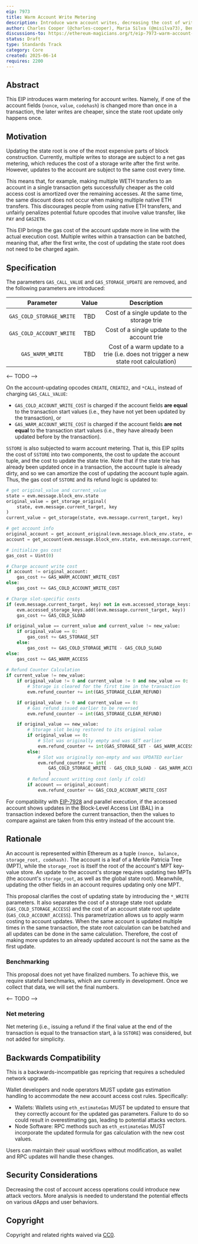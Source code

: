 ```yaml
---
eip: 7973
title: Warm Account Write Metering
description: Introduce warm account writes, decreasing the cost of writing to an account after the first write.
author: Charles Cooper (@charles-cooper), Maria Silva (@misilva73), Ben Adams (@benaadams)
discussions-to: https://ethereum-magicians.org/t/eip-7973-warm-account-write-metering/25907
status: Draft
type: Standards Track
category: Core
created: 2025-06-14
requires: 2200
---
```


## Abstract

This EIP introduces warm metering for account writes. Namely, if one of the account fields (`nonce`, `value`, `codehash`) is changed more than once in a transaction, the later writes are cheaper, since the state root update only happens once.

## Motivation

Updating the state root is one of the most expensive parts of block construction. Currently, multiple writes to storage are subject to a net gas metering, which reduces the cost of a storage write after the first write. However, updates to the account are subject to the same cost every time.

This means that, for example, making multiple WETH transfers to an account in a single transaction gets successfully cheaper as the cold access cost is amortized over the remaining accesses. At the same time, the same discount does not occur when making multiple native ETH transfers. This discourages people from using native ETH transfers, and unfairly penalizes potential future opcodes that involve value transfer, like `PAY` and `GAS2ETH`.

This EIP brings the gas cost of the account update more in line with the actual execution cost. Multiple writes within a transaction can be batched, meaning that, after the first write, the cost of updating the state root does not need to be charged again.

## Specification

The parameters `GAS_CALL_VALUE` and `GAS_STORAGE_UPDATE` are removed, and the following parameters are introduced:

| **Parameter** | **Value** | **Description** |
|:---:|:---:|:---:|
| `GAS_COLD_STORAGE_WRITE` | TBD | Cost of a single update to the storage trie |
| `GAS_COLD_ACCOUNT_WRITE` | TBD | Cost of a single update to the account trie |
| `GAS_WARM_WRITE` | TBD | Cost of a warm update to a trie (i.e. does not trigger a new state root calculation) |

<-- TODO -->

On the account-updating opcodes `CREATE`, `CREATE2`, and `*CALL`, instead of charging `GAS_CALL_VALUE`:

- `GAS_COLD_ACCOUNT_WRITE_COST` is charged if the account fields **are equal** to the transaction start values (i.e., they have not yet been updated by the transaction), or
- `GAS_WARM_ACCOUNT_WRITE_COST` is charged if the account fields **are not equal** to the transaction start values (i.e., they have already been updated before by the transaction).

`SSTORE` is also subjected to warm account metering. That is, this EIP splits the cost of `SSTORE` into two components, the cost to update the account tuple, and the cost to update the state trie. Note that if the state trie has already been updated once in a transaction, the account tuple is already dirty, and so we can amortize the cost of updating the account tuple again. Thus, the gas cost of `SSTORE` and its refund logic is updated to:

```python
# get original_value and current_value
state = evm.message.block_env.state
original_value = get_storage_original(
    state, evm.message.current_target, key
)
current_value = get_storage(state, evm.message.current_target, key)

# get account info
original_account = get_account_original(evm.message.block_env.state, evm.message.current_target)
account = get_account(evm.message.block_env.state, evm.message.current_target)

# initialize gas cost
gas_cost = Uint(0)

# Charge account write cost
if account != original_account:
    gas_cost += GAS_WARM_ACCOUNT_WRITE_COST
else:
    gas_cost += GAS_COLD_ACCOUNT_WRITE_COST

# Charge slot-specific costs
if (evm.message.current_target, key) not in evm.accessed_storage_keys:
    evm.accessed_storage_keys.add((evm.message.current_target, key))
    gas_cost += GAS_COLD_SLOAD

if original_value == current_value and current_value != new_value:
    if original_value == 0:
        gas_cost += GAS_STORAGE_SET
    else:
        gas_cost += GAS_COLD_STORAGE_WRITE - GAS_COLD_SLOAD
else:
    gas_cost += GAS_WARM_ACCESS
    
# Refund Counter Calculation
if current_value != new_value:
    if original_value != 0 and current_value != 0 and new_value == 0:
        # Storage is cleared for the first time in the transaction
        evm.refund_counter += int(GAS_STORAGE_CLEAR_REFUND)

    if original_value != 0 and current_value == 0:
        # Gas refund issued earlier to be reversed
        evm.refund_counter -= int(GAS_STORAGE_CLEAR_REFUND)

    if original_value == new_value:
        # Storage slot being restored to its original value
        if original_value == 0:
            # Slot was originally empty and was SET earlier
            evm.refund_counter += int(GAS_STORAGE_SET - GAS_WARM_ACCESS)
        else:
            # Slot was originally non-empty and was UPDATED earlier
            evm.refund_counter += int(
                GAS_COLD_STORAGE_WRITE - GAS_COLD_SLOAD - GAS_WARM_ACCESS
                )
        # Refund account writting cost (only if cold)
        if account == original_account:
            evm.refund_counter += GAS_COLD_ACCOUNT_WRITE_COST

```

For compatibility with [EIP-7928](eip-7928.md) and parallel execution, if the accessed account shows updates in the Block-Level Access List (BAL) in a transaction indexed before the current transaction, then the values to compare against are taken from this entry instead of the account trie.

## Rationale

An account is represented within Ethereum as a tuple `(nonce, balance, storage_root, codehash)`. The account is a leaf of a Merkle Patricia Tree (MPT), while the `storage_root` is itself the root of the account's MPT key-value store. An update to the account's storage requires updating two MPTs (the account's `storage_root`, as well as the global state root). Meanwhile, updating the other fields in an account requires updating only one MPT.

This proposal clarifies the cost of updating state by introducing the `*_WRITE` parameters. It also separates the cost of a storage state root update (`GAS_COLD_STORAGE_ACCESS`) and the cost of an account state root update (`GAS_COLD_ACCOUNT_ACCESS`). This parametrization allows us to apply warm costing to account updates. When the same account is updated multiple times in the same transaction, the state root calculation can be batched and all updates can be done in the same calculation. Therefore, the cost of making more updates to an already updated account is not the same as the first update.

### Benchmarking

This proposal does not yet have finalized numbers. To achieve this, we require stateful benchmarks, which are currently in development. Once we collect that data, we will set the final numbers.

<– TODO –>

### Net metering

Net metering (i.e., issuing a refund if the final value at the end of the transaction is equal to the transaction start, à la `SSTORE`) was considered, but not added for simplicity.

## Backwards Compatibility

This is a backwards-incompatible gas repricing that requires a scheduled network upgrade.

Wallet developers and node operators MUST update gas estimation handling to accommodate the new account access cost rules. Specifically:

- Wallets: Wallets using `eth_estimateGas` MUST be updated to ensure that they correctly account for the updated gas parameters. Failure to do so could result in overestimating gas, leading to potential attacks vectors.
- Node Software: RPC methods such as `eth_estimateGas` MUST incorporate the updated formula for gas calculation with the new cost values.

Users can maintain their usual workflows without modification, as wallet and RPC updates will handle these changes.

## Security Considerations

Decreasing the cost of account access operations could introduce new attack vectors. More analysis is needed to understand the potential effects on various dApps and user behaviors.

## Copyright

Copyright and related rights waived via [CC0](../LICENSE.md).
